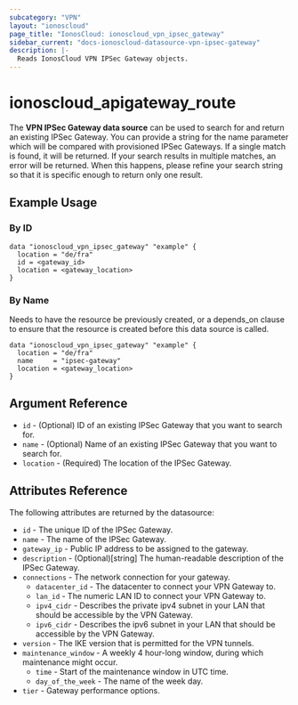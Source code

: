 ```yaml
---
subcategory: "VPN"
layout: "ionoscloud"
page_title: "IonosCloud: ionoscloud_vpn_ipsec_gateway"
sidebar_current: "docs-ionoscloud-datasource-vpn-ipsec-gateway"
description: |-
  Reads IonosCloud VPN IPSec Gateway objects.
---
```


# ionoscloud_apigateway_route

The **VPN IPSec Gateway data source** can be used to search for and return an existing IPSec Gateway.
You can provide a string for the name parameter which will be compared with provisioned IPSec Gateways.
If a single match is found, it will be returned. If your search results in multiple matches, an error will be returned.
When this happens, please refine your search string so that it is specific enough to return only one result.

## Example Usage

### By ID

```hcl
data "ionoscloud_vpn_ipsec_gateway" "example" {
  location = "de/fra"
  id = <gateway_id>
  location = <gateway_location>
}
```

### By Name

Needs to have the resource be previously created, or a depends_on clause to ensure that the resource is created before
this data source is called.

```hcl
data "ionoscloud_vpn_ipsec_gateway" "example" {
  location = "de/fra"
  name     = "ipsec-gateway"
  location = <gateway_location>
}
```

## Argument Reference

* `id` - (Optional) ID of an existing IPSec Gateway that you want to search for.
* `name` - (Optional) Name of an existing IPSec Gateway that you want to search for.
* `location` - (Required) The location of the IPSec Gateway.

## Attributes Reference

The following attributes are returned by the datasource:

* `id` - The unique ID of the IPSec Gateway.
* `name` - The name of the IPSec Gateway.
* `gateway_ip` - Public IP address to be assigned to the gateway.
* `description` - (Optional)[string] The human-readable description of the IPSec Gateway.
* `connections` - The network connection for your gateway.
    * `datacenter_id` - The datacenter to connect your VPN Gateway to.
    * `lan_id` - The numeric LAN ID to connect your VPN Gateway to.
    * `ipv4_cidr` - Describes the private ipv4 subnet in your LAN that should be accessible by the
      VPN Gateway.
    * `ipv6_cidr` - Describes the ipv6 subnet in your LAN that should be accessible by the VPN Gateway.
* `version` - The IKE version that is permitted for the VPN tunnels.
* `maintenance_window` - A weekly 4 hour-long window, during which maintenance might occur.
  * `time` - Start of the maintenance window in UTC time.
  * `day_of_the_week` - The name of the week day.
* `tier` - Gateway performance options.
